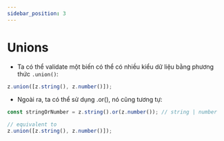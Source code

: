 ```yaml
---
sidebar_position: 3
---
```


# Unions

- Ta có thể validate một biến có thể có nhiều kiểu dữ liệu bằng phương thức `.union()`:

```ts
z.union([z.string(), z.number()]);
```

- Ngoài ra, ta có thể sử dụng .or(), nó cũng tương tự:

```ts
const stringOrNumber = z.string().or(z.number()); // string | number

// equivalent to
z.union([z.string(), z.number()]);
```
